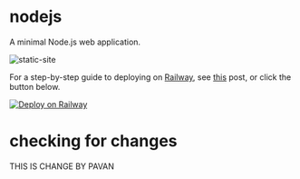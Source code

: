 # nodejs
A minimal Node.js web application.

![static-site](public/images/static-site.png)

For a step-by-step guide to deploying on [Railway](https://railway.app/?referralCode=alphasec), see [this](https://alphasec.io/how-to-deploy-a-nodejs-app-on-railway/) post, or click the button below.

[![Deploy on Railway](https://railway.app/button.svg)](https://railway.app/new/template/Abo1zu?referralCode=alphasec)

# checking for changes
THIS IS CHANGE BY PAVAN